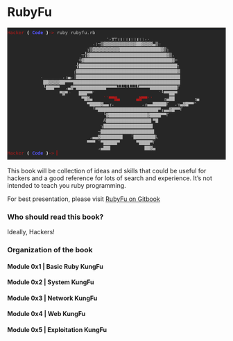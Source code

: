 # RubyFu

![Wireshark](images/other/rubyfu.png)



This book will be collection of ideas and skills that could be useful for hackers and a good reference for lots of search and experience. It’s not intended to teach you ruby programming.

For best presentation, please visit [RubyFu on Gitbook](http://kingsabri.gitbooks.io/rubyfu/content/)

### Who should read this book?
Ideally, Hackers!

### Organization of the book
#### Module 0x1 | Basic Ruby KungFu
#### Module 0x2 | System KungFu
#### Module 0x3 | Network KungFu
#### Module 0x4 | Web KungFu
#### Module 0x5 | Exploitation KungFu

